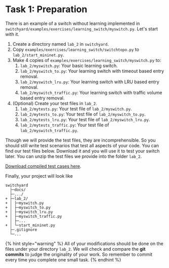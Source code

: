 # Task 1: Preparation

There is an example of a switch without learning implemented in `switchyard/examples/exercises/learning_switch/myswitch.py`. Let's start with it.

1. Create a directory named `lab_2` in `switchyard`.
2. Copy `examples/exercises/learning_switch/switchtopo.py` to `lab_2/start_mininet.py`.
3. Make 4 copies of `examples/exercises/learning_switch/myswitch.py` to:
   1. `lab_2/myswitch.py`: Your basic learning switch.
   2. `lab_2/myswitch_to.py`: Your learning switch with timeout based entry removal.
   3. `lab_2/myswitch_lru.py`: Your learning switch with LRU based entry removal.
   4. `lab_2/myswitch_traffic.py`: Your learning switch with traffic volume based entry removal.
4. \(Optional\) Create your test files in `lab_2`.
   1. `lab_2/mytests.py`: Your test file of `lab_2/myswitch.py`.
   2. `lab_2/mytests_to.py`: Your test file of `lab_2/myswitch_to.py`.
   3. `lab_2/mytests_lru.py`: Your test file of `lab_2/myswitch_lru.py`.
   4. `lab_2/mytests_traffic.py`: Your test file of `lab_2/myswitch_traffic.py`.

Though we will provide the test files, they are incomprehensible. So you should still write test scenarios that test all aspects of your code. You can find our test files below. Download it and you will use it to test your switch later. You can unzip the test files we provide into the folder `lab_2`.

[Download compiled test cases here](https://box.nju.edu.cn/d/123a70ac8ff34595b18f/).

Finally, your project will look like

```text
switchyard
  ├─docs/
  ├─.../
+ ├─lab_2/
+ │ ├─myswitch.py
+ │ ├─myswitch_to.py
+ │ ├─myswitch_lru.py
+ │ ├─myswitch_traffic.py
  │ ├─...
+ │ └─start_mininet.py
  ├─.gitignore
  └─...
```

{% hint style="warning" %}
All of your modifications should be done on the files under your directory `lab_2`. We will check and compare the **git commits** to judge the originality of your work. So remember to commit every time you complete one small task.
{% endhint %}


